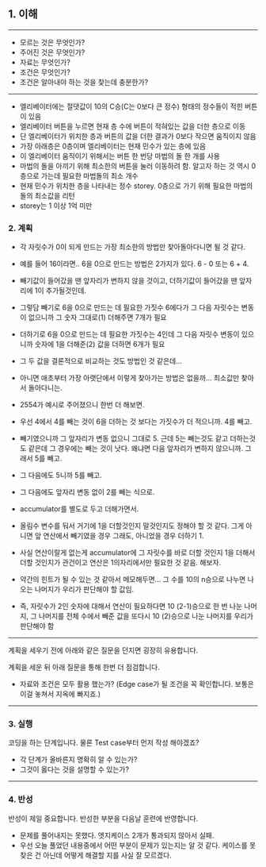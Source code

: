 ## 1. 이해

---
- 모르는 것은 무엇인가?
- 주어진 것은 무엇인가?
- 자료는 무엇인가?
- 조건은 무엇인가?
- 조건은 알아내야 하는 것을 찾는데 충분한가?
---
- 엘리베이터에는 절댓값이 10의 C승(C는 0보다 큰 정수) 형태의 정수들이 적힌 버튼이 있음
- 엘리베이터 버튼을 누르면 현재 층 수에 버튼이 적혀있는 값을 더한 층으로 이동
- 단 엘리베이터가 위치한 층과 버튼의 값을 더한 결과가 0보다 작으면 움직이지 않음
- 가장 아래층은 0층이며 엘리베이터는 현재 민수가 있는 층에 있음
- 이 엘리베이터 움직이기 위해서는 버튼 한 번당 마법의 돌 한 개를 사용
- 마법의 돌을 아끼기 위해 최소한의 버튼을 눌러 이동하려 함. 알고자 하는 것 역시 0층으로 가는데 필요한 마법돌의 최소 개수
- 현재 민수가 위치한 층을 나타내는 정수 storey. 0층으로 가기 위해 필요한 마법의 돌의 최소값을 리턴
- storey는 1 이상 1억 미만

### 2. 계획
- 각 자릿수가 0이 되게 만드는 가장 최소한의 방법만 찾아돌아다니면 될 것 같다.
- 예를 들어 16이라면.. 6을 0으로 만드는 방법은 2가지가 있다. 6 - 0 또는 6 + 4.
- 빼기값이 들어갔을 땐 앞자리가 변하지 않을 것이고, 더하기값이 들어갔을 땐 앞자리에 1이 추가될것인데.
- 그렇담 빼기로 6을 0으로 만드는 데 필요한 가짓수 6에다가 그 다음 자릿수는 변동이 없으니까 그 숫자 그대로(1) 더해주면 7개가 필요
- 더하기로 6을 0으로 만드는 데 필요한 가짓수는 4인데 그 다음 자릿수 변동이 있으니까 숫자에 1을 더해준(2) 값을 더하면 6개가 필요
- 그 두 값을 결론적으로 비교하는 것도 방법인 것 같은데...
- 아니면 애초부터 가장 아랫단에서 이렇게 찾아가는 방법은 없을까... 최소값만 찾아서 돌아다니는.
- 2554가 예시로 주어졌으니 한번 더 해보면.

- 우선 4에서 4를 빼는 것이 6을 더하는 것 보다는 가짓수가 더 적으니까. 4를 빼고.
- 빼기였으니까 그 앞자리가 변동 없으니 그대로 5. 근데 5는 빼는것도 같고 더하는것도 같은데 그 경우에는 빼는 것이 낫다. 왜냐면 다음 앞자리가 변하지 않으니까. 그래서 5를 빼고.
- 그 다음에도 5니까 5를 빼고.
- 그 다음에도 앞자리 변동 없이 2를 빼는 식으로.

- accumulator를 별도로 두고 더해가면서.
- 올림수 변수를 둬서 거기에 1을 더할것인지 말것인지도 정해야 할 것 같다. 그게 아니면 앞 연산에서 빼기였을 경우 그래도, 아니었을 경우 더하기 1.
- 사실 연산이랄게 없는게 accumulator에 그 자릿수를 바로 더할 것인지 1을 더해서 더할 것인지가 관건이고 연산은 1의자리에서만 필요한 것 같음. 해보자.
- 약간의 힌트가 될 수 있는 것 같아서 메모해두면... 그 수를 10의 n승으로 나누면 나오는 나머지가 우리가 판단해야 할 값임.
- 즉, 자릿수가 2인 숫자에 대해서 연산이 필요하다면 10 (2-1)승으로 한 번 나눈 나머지, 그 나머지를 전체 수에서 빼준 값을 또다시 10 (2)승으로 나눈 나머지를 우리가 판단해야 함


---
계획을 세우기 전에 아래와 같은 질문을 던지면 굉장히 유용합니다.

계획을 세운 뒤 아래 질문을 통해 한번 더 점검합니다.

- 자료와 조건은 모두 활용 했는가? (Edge case가 될 조건을 꼭 확인합니다. 보통은 이걸 놓쳐서 지옥에 빠지죠.)
---

### 3. 실행

코딩을 하는 단계입니다. 물론 Test case부터 먼저 작성 해야겠죠?

- 각 단계가 올바른지 명확히 알 수 있는가?
- 그것이 옳다는 것을 설명할 수 있는가?

---

### 4. 반성

반성이 제일 중요합니다. 반성한 부분을 다음날 훈련에 반영합니다.
- 문제를 풀어내지는 못했다. 엣지케이스 2개가 통과되지 않아서 실패.
- 우선 오늘 풀었던 내용중에서 어떤 부분이 문제가 있는지는 알 것 같다. 케이스를 못 찾은 건 아닌데 어떻게 해결할 지를 사실 잘 모르겠다.
